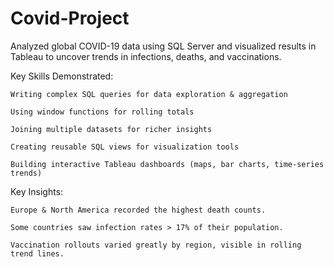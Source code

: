 # Covid-Project
Analyzed global COVID-19 data using SQL Server and visualized results in Tableau to uncover trends in infections, deaths, and vaccinations.

Key Skills Demonstrated:

    Writing complex SQL queries for data exploration & aggregation

    Using window functions for rolling totals

    Joining multiple datasets for richer insights

    Creating reusable SQL views for visualization tools

    Building interactive Tableau dashboards (maps, bar charts, time-series trends)

Key Insights:

    Europe & North America recorded the highest death counts.

    Some countries saw infection rates > 17% of their population.

    Vaccination rollouts varied greatly by region, visible in rolling trend lines.
